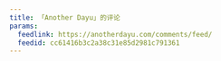 ```yaml
---
title: 「Another Dayu」的评论
params:
  feedlink: https://anotherdayu.com/comments/feed/
  feedid: cc61416b3c2a38c31e85d2981c791361
---
```

